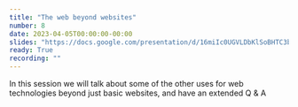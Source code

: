 ```yaml
---
title: "The web beyond websites"
number: 8
date: 2023-04-05T00:00:00-00:00
slides: "https://docs.google.com/presentation/d/16miIc0UGVLDbKlSoBHTC3bLk78eb3AAqmhmWSQNdMzk/edit?usp=sharing"
ready: True
recording: ""
---
```


In this session we will talk about some of the other uses for web technologies beyond just basic websites, and have an extended Q & A
